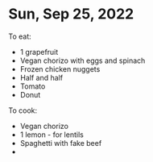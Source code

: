 # Sun, Sep 25, 2022
To eat:
* 1 grapefruit
* Vegan chorizo with eggs and spinach
* Frozen chicken nuggets
* Half and half
* Tomato
* Donut

To cook:
* Vegan chorizo
* 1 lemon - for lentils
* Spaghetti with fake beef
* 